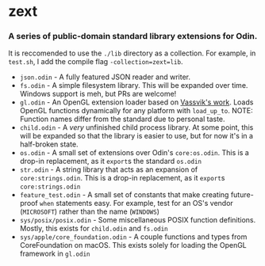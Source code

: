 # zext
### A series of public-domain standard library extensions for Odin.

It is reccomended to use the `./lib` directory as a collection. For example, in `test.sh`, I add the compile flag `-collection=zext=lib`.

 + `json.odin` - A fully featured JSON reader and writer.
 + `fs.odin` - A simple filesystem library. This will be expanded over time. Windows support is meh, but PRs are welcome!
 + `gl.odin` - An OpenGL extension loader based on [Vassvik's work](https://github.com/vassvik/odin-gl). Loads OpenGL functions dynamically for any platform with `load_up_to`. NOTE: Function names differ from the standard due to personal taste.
 + `child.odin` - A *very* unfinished child process library. At some point, this will be expanded so that the library is easier to use, but for now it's in a half-broken state.
 + `os.odin` - A small set of extensions over Odin's `core:os.odin`. This is a drop-in replacement, as it `export`s the standard `os.odin`
 + `str.odin` - A string library that acts as an expansion of `core:strings.odin`. This is a drop-in replacement, as it `export`s `core:strings.odin`
 + `feature_test.odin` - A small set of constants that make creating future-proof `when` statements easy. For example, test for an OS's vendor (`MICROSOFT`) rather than the name (`WINDOWS`)
 + `sys/posix/posix.odin` - Some miscellaneous POSIX function definitions. Mostly, this exists for `child.odin` and `fs.odin`
 + `sys/apple/core_foundation.odin` - A couple functions and types from CoreFoundation on macOS. This exists solely for loading the OpenGL framework in `gl.odin`